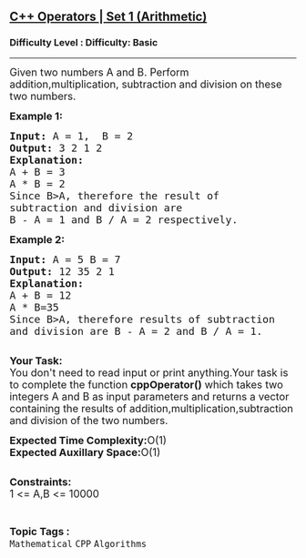 <h2><a href="https://www.geeksforgeeks.org/problems/c-operators4602/1?page=2&category=CPP&sortBy=submissions">C++ Operators | Set 1 (Arithmetic)</a></h2><h3>Difficulty Level : Difficulty: Basic</h3><hr><div class="problems_problem_content__Xm_eO"><p><span style="font-size:18px">Given two numbers A and B. Perform addition,multiplication, subtraction and&nbsp;division on these two numbers.</span></p>

<p><span style="font-size:18px"><strong>Example 1:</strong></span></p>

<pre><span style="font-size:18px"><strong>Input:</strong> A = 1,  B = 2
<strong>Output:</strong> 3 2 1 2
<strong>Explanation:</strong>
A + B = 3
A * B = 2
Since B&gt;A, therefore the result of
subtraction and division are
B - A = 1 and B / A = 2 respectively.</span></pre>

<p><span style="font-size:18px"><strong>Example 2:</strong></span></p>

<pre><span style="font-size:18px"><strong>Input:</strong> A = 5 B = 7
<strong>Output:</strong> 12 35 2 1
<strong>Explanation:</strong>
A + B = 12
A * B=35
Since B&gt;A, therefore results of subtraction
and division are B - A = 2 and B / A = 1.</span></pre>

<p><br>
<span style="font-size:18px"><strong>Your Task:</strong><br>
You don't need to read input or print anything.Your task is to complete the function <strong>cppOperator()</strong> which takes two integers A and B as input parameters and returns a vector containing the results of addition,multiplication,subtraction and division of the two numbers.</span></p>

<p><span style="font-size:18px"><strong>Expected Time Complexity:</strong>O(1)<br>
<strong>Expected Auxillary Space:</strong>O(1)</span><br>
&nbsp;</p>

<p><span style="font-size:18px"><strong>Constraints:</strong><br>
1 &lt;= A,B &lt;= 10000</span></p>
</div><br><p><span style=font-size:18px><strong>Topic Tags : </strong><br><code>Mathematical</code>&nbsp;<code>CPP</code>&nbsp;<code>Algorithms</code>&nbsp;